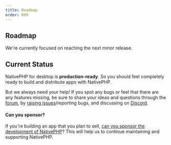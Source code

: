```yaml
---
title: Roadmap
order: 099
---
```


## Roadmap

We're currently focused on reaching the next minor release.

## Current Status

NativePHP for desktop is **production-ready**. So you should feel completely ready to build and distribute apps
with NativePHP.

But we always need your help! If you spot any bugs or feel that there are any features missing, be sure to share
your ideas and questions through the [forum](https://github.com/orgs/nativephp/discussions), by
[raising issues](https://github.com/nativephp/laravel/issues/new/choose)/reporting bugs, and discussing on
[Discord](https://discord.gg/X62tWNStZK).

<aside class="relative z-0 mt-5 overflow-hidden rounded-2xl bg-pink-50 px-5 ring-1 ring-black/5 dark:bg-pink-600/10">

#### Can you sponsor?

If you're building an app that you plan to sell,
[can you sponsor the development of NativePHP](/docs/desktop/1/getting-started/sponsoring)? This will help us to continue
maintaining and supporting NativePHP.

</aside>
